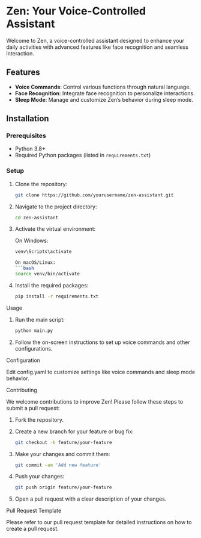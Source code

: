 # Zen: Your Voice-Controlled Assistant

Welcome to Zen, a voice-controlled assistant designed to enhance your daily activities with advanced features like face recognition and seamless interaction.

## Features

- **Voice Commands**: Control various functions through natural language.
- **Face Recognition**: Integrate face recognition to personalize interactions.
- **Sleep Mode**: Manage and customize Zen’s behavior during sleep mode.

## Installation

### Prerequisites

- Python 3.8+
- Required Python packages (listed in `requirements.txt`)

### Setup

1. Clone the repository:
   ```bash
   git clone https://github.com/yourusername/zen-assistant.git

2. Navigate to the project directory:
   ```bash
   cd zen-assistant

3. Activate the virtual environment:

   On Windows:
   ```bash
   venv\Scripts\activate
   
   On macOS/Linux:
   ```bash
   source venv/bin/activate

4. Install the required packages:
   ```bash
   pip install -r requirements.txt

Usage

1. Run the main script:
   ```bash
   python main.py

2. Follow the on-screen instructions to set up voice commands and other configurations.

Configuration

Edit config.yaml to customize settings like voice commands and sleep mode behavior.

Contributing

We welcome contributions to improve Zen! Please follow these steps to submit a pull request:

1. Fork the repository.

2. Create a new branch for your feature or bug fix:
   ```bash
   git checkout -b feature/your-feature

3. Make your changes and commit them:
   ```bash
   git commit -am 'Add new feature'

4. Push your changes:
   ```bash
   git push origin feature/your-feature

5. Open a pull request with a clear description of your changes.

Pull Request Template

Please refer to our pull request template for detailed instructions on how to create a pull request.


